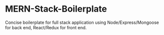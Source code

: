# MERN-Stack-Boilerplate
Concise boilerplate for full stack application using Node/Express/Mongoose for back end, React/Redux for front end.
